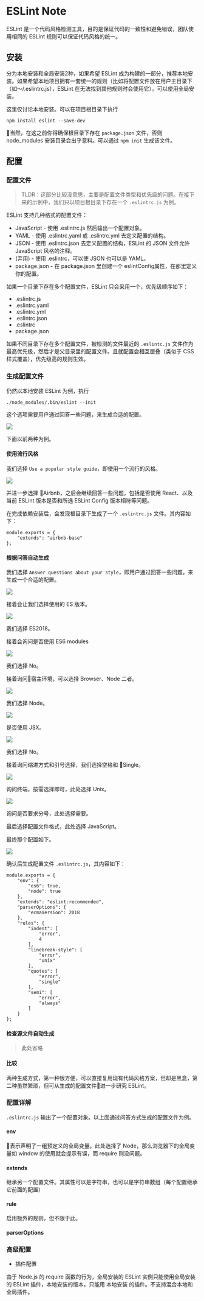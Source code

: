 # ESLint Note

ESLint 是一个代码风格检测工具，目的是保证代码的一致性和避免错误，团队使用相同的 ESLint 规则可以保证代码风格的统一。

## 安装

分为本地安装和全局安装2种，如果希望 ESLint 成为构建的一部分，推荐本地安装。如果希望本地项目拥有一套统一的规则（比如将配置文件放在用户主目录下（如～/.eslintrc.js），ESLint 在无法找到其他规则时会使用它），可以使用全局安装。

这里仅讨论本地安装。可以在项目根目录下执行

`npm install eslint --save-dev`

当然，在这之前你得确保根目录下存在 `package.json` 文件，否则 node_modules 安装目录会出乎意料。可以通过 `npm init` 生成该文件。

## 配置

### 配置文件

> TLDR：这部分比较没意思，主要是配置文件类型和优先级的问题。在接下来的示例中，我们只以项目根目录下存在一个 `.eslintrc.js` 为例。

ESLint 支持几种格式的配置文件：

- JavaScript - 使用 .eslintrc.js 然后输出一个配置对象。
- YAML - 使用 .eslintrc.yaml 或 .eslintrc.yml 去定义配置的结构。
- JSON - 使用 .eslintrc.json 去定义配置的结构，ESLint 的 JSON 文件允许 JavaScript 风格的注释。
- (弃用) - 使用 .eslintrc，可以使 JSON 也可以是 YAML。
- package.json - 在 package.json 里创建一个 eslintConfig属性，在那里定义你的配置。

如果一个目录下存在多个配置文件，ESLint 只会采用一个，优先级顺序如下：

- .eslintrc.js
- .eslintrc.yaml
- .eslintrc.yml
- .eslintrc.json
- .eslintrc
- package.json

如果不同目录下存在多个配置文件，被检测的文件最近的 `.eslintc.js` 文件作为最高优先级，然后才是父目录里的配置文件。且就配置会相互层叠（类似于 CSS 样式覆盖），优先级高的规则生效。

### 生成配置文件

仍然以本地安装 ESLint 为例，执行

`./node_modules/.bin/eslint --init`

这个选项需要用户通过回答一些问题，来生成合适的配置。

![](../images/eslint-prompt.png)

下面以前两种为例。

#### 使用流行风格

我们选择 `Use a popular style guide`，即使用一个流行的风格。

![](../images/eslint-style-prompt.png)

并进一步选择 Airbnb，之后会继续回答一些问题，包括是否使用 React、以及当前 ESLint 版本是否和所选 ESLint Config 版本相符等问题。

在完成依赖安装后，会发现根目录下生成了一个 `.eslintrc.js` 文件。其内容如下：

```
module.exports = {
    "extends": "airbnb-base"
};
```

#### 根据问答自动生成

我们选择 `Answer questions about your style`，即用户通过回答一些问题，来生成一个合适的配置。

![](../images/eslint-answer-question-0.png)

接着会让我们选择使用的 ES 版本。

![](../images/eslint-answer-question-1.png)

我们选择 ES2018。

接着会询问是否使用 ES6 modules

![](../images/eslint-answer-question-2.png)

我们选择 No。

接着询问宿主环境，可以选择 Browser、Node 二者。

![](../images/eslint-answer-question-3.png)

我们选择 Node。

![](../images/eslint-answer-question-4.png)

是否使用 JSX。

![](../images/eslint-answer-question-5.png)

我们选择 No。

接着询问缩进方式和引号选择，我们选择空格和 Single。

![](../images/eslint-answer-question-6.png)

询问终端，按需选择即可，此处选择 Unix。

![](../images/eslint-answer-question-7.png)

询问是否要求分号，此处选择需要。

最后选择配置文件格式，此处选择 JavaScript。

最终那个配置如下。

![](../images/eslint-answer-question-8.png)

确认后生成配置文件 `.eslintrc.js`，其内容如下：

```
module.exports = {
    "env": {
        "es6": true,
        "node": true
    },
    "extends": "eslint:recommended",
    "parserOptions": {
        "ecmaVersion": 2018
    },
    "rules": {
        "indent": [
            "error",
            4
        ],
        "linebreak-style": [
            "error",
            "unix"
        ],
        "quotes": [
            "error",
            "single"
        ],
        "semi": [
            "error",
            "always"
        ]
    }
};
```

#### 检查源文件自动生成

> 此处省略

#### 比较

两种生成方式，第一种很方便，可以直接复用现有代码风格方案，但却是黑盒，第二种虽然繁琐，但可从生成的配置文件进一步研究 ESLint。

### 配置详解

`.eslintrc.js` 输出了一个配置对象。以上面通过问答方式生成的配置文件为例。

#### env

表示声明了一组预定义的全局变量。此处选择了 Node，那么浏览器下的全局变量如 window 的使用就会提示有误，而 require 则没问题。

#### extends

继承另一个配置文件。其属性可以是字符串，也可以是字符串数组（每个配置继承它前面的配置）

#### rule

启用额外的规则，但不限于此。

#### parserOptions


### 高级配置

- 插件配置

由于 Node.js 的 require 函数的行为，全局安装的 ESLint 实例只能使用全局安装的 ESLint 插件，本地安装的版本，只能用 本地安装 的插件。不支持混合本地和全局插件。